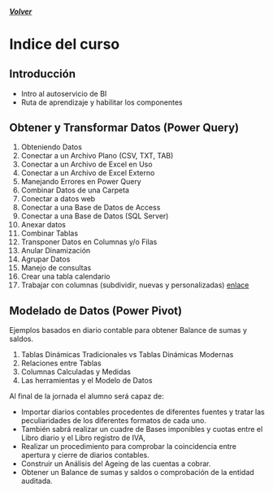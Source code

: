 ##### [Volver](/Curso-de-Herramientas-analiticas-para-auditoria-I/)
<script src="https://kit.fontawesome.com/065728df02.js" crossorigin="anonymous"></script>

# Indice del curso

## Introducción
  *	Intro al autoservicio de BI
  *	Ruta de aprendizaje y habilitar los componentes
## Obtener y Transformar Datos (Power Query)
  1. Obteniendo Datos
  1.	Conectar a un Archivo Plano (CSV, TXT, TAB)
  1.	Conectar a un Archivo de Excel en Uso
  1.	Conectar a un Archivo de Excel Externo
  1.	Manejando Errores en Power Query
  1.	Combinar Datos de una Carpeta
  1.	Conectar a datos web
  1.	Conectar a una Base de Datos de Access
  1.	Conectar a una Base de Datos (SQL Server)
  1.	Anexar datos
  1.	Combinar Tablas 
  1.	Transponer Datos en Columnas y/o Filas
  1.	Anular Dinamización
  1.	Agrupar Datos
  1. Manejo de consultas
  1. Crear una tabla calendario
  1. Trabajar con columnas (subdividir, nuevas y personalizadas) <a href="#"> <i class="fas fa-file-excel"></i>enlace</a> 



 
## Modelado de Datos (Power Pivot)
  Ejemplos basados en diario contable para obtener Balance de sumas y saldos.
  1.	Tablas Dinámicas Tradicionales vs Tablas Dinámicas Modernas
  1.	Relaciones entre Tablas
  1.	Columnas Calculadas y Medidas
  1.	Las herramientas y el Modelo de Datos


Al final de la jornada el alumno será capaz de:
*	Importar diarios contables procedentes de diferentes fuentes y tratar las peculiaridades de los diferentes formatos de cada uno.
*	También sabrá realizar un cuadre de Bases imponibles y cuotas entre el Libro diario y el Libro registro de IVA, 
*	Realizar un procedimiento para comprobar la coincidencia entre apertura y cierre de diarios contables.
*	Construir un Análisis del Ageing de las cuentas a cobrar. 
*	Obtener un Balance de sumas y saldos o comprobación de la entidad auditada.

